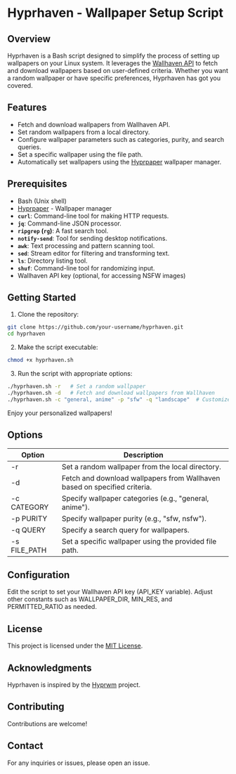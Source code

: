 # Hyprhaven - Wallpaper Setup Script

<!-- ![Hyprhaven Logo](https://placehold.it/1200x400) -->

## Overview

Hyprhaven is a Bash script designed to simplify the process of setting up wallpapers on your Linux system. It leverages the [Wallhaven API](https://wallhaven.cc/) to fetch and download wallpapers based on user-defined criteria. Whether you want a random wallpaper or have specific preferences, Hyprhaven has got you covered.

## Features

- Fetch and download wallpapers from Wallhaven API.
- Set random wallpapers from a local directory.
- Configure wallpaper parameters such as categories, purity, and search queries.
- Set a specific wallpaper using the file path.
- Automatically set wallpapers using the [Hyprpaper](https://github.com/hyprwm/hyprpaper) wallpaper manager.

## Prerequisites

- Bash (Unix shell)
- [Hyprpaper](https://github.com/hyprwm/hyprpaper) - Wallpaper manager
- **`curl`**: Command-line tool for making HTTP requests.  
- **`jq`**: Command-line JSON processor.  
- **`ripgrep` (`rg`)**: A fast search tool.  
- **`notify-send`**: Tool for sending desktop notifications.  
- **`awk`**: Text processing and pattern scanning tool.  
- **`sed`**: Stream editor for filtering and transforming text.  
- **`ls`**: Directory listing tool.  
- **`shuf`**: Command-line tool for randomizing input.  
- Wallhaven API key (optional, for accessing NSFW images)

## Getting Started

1. Clone the repository:

```sh
git clone https://github.com/your-username/hyprhaven.git
cd hyprhaven
```

2. Make the script executable:

```bash
chmod +x hyprhaven.sh
```

3. Run the script with appropriate options:

```sh
./hyprhaven.sh -r   # Set a random wallpaper
./hyprhaven.sh -d   # Fetch and download wallpapers from Wallhaven
./hyprhaven.sh -c "general, anime" -p "sfw" -q "landscape"  # Customize wallpaper search
```

Enjoy your personalized wallpapers!

## Options
| Option | Description|
|--------|------------|
|-r| Set a random wallpaper from the local directory.|
|-d| Fetch and download wallpapers from Wallhaven based on specified criteria.|
|-c CATEGORY| Specify wallpaper categories (e.g., "general, anime").|
|-p PURITY| Specify wallpaper purity (e.g., "sfw, nsfw").|
|-q QUERY| Specify a search query for wallpapers.|
|-s FILE_PATH| Set a specific wallpaper using the provided file path.|

## Configuration

Edit the script to set your Wallhaven API key (API_KEY variable).
Adjust other constants such as WALLPAPER_DIR, MIN_RES, and PERMITTED_RATIO as needed.

## License

This project is licensed under the [MIT License](https://github.com/vivalchemy/hyprhaven/blob/main/LICENSE).

## Acknowledgments

Hyprhaven is inspired by the [Hyprwm](https://github.com/hyprwm/) project.

## Contributing

Contributions are welcome! 

## Contact

For any inquiries or issues, please open an issue.
